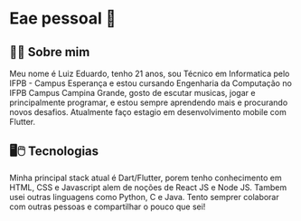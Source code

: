 # Eae pessoal 👋


## 🙋‍♂️ Sobre mim

Meu nome é Luiz Eduardo, tenho 21 anos, sou Técnico em Informatica pelo IFPB - Campus Esperança e estou cursando Engenharia da Computação no IFPB Campus Campina Grande, gosto de escutar musicas, jogar e principalmente programar, e estou sempre aprendendo mais e procurando novos desafios. Atualmente faço estagio em desenvolvimento mobile com Flutter.

## 🖥🖱 Tecnologias

Minha principal stack atual é Dart/Flutter, porem tenho conhecimento em HTML, CSS e Javascript alem de noções de React JS e Node JS. Tambem usei outras linguagens como Python, C e Java. Tento semprer colaborar com outras pessoas e compartilhar o pouco que sei!

<!--
**LuizEduardoBP/LuizEduardoBP** is a ✨ _special_ ✨ repository because its `README.md` (this file) appears on your GitHub profile.

Here are some ideas to get you started:

- 🔭 I’m currently working on ...
- 🌱 I’m currently learning ...
- 👯 I’m looking to collaborate on ...
- 🤔 I’m looking for help with ...
- 💬 Ask me about ...
- 📫 How to reach me: ...
- 😄 Pronouns: ...
- ⚡ Fun fact: ...
-->
